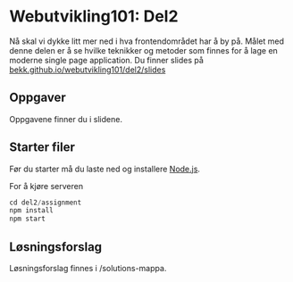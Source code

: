 # Webutvikling101: Del2
Nå skal vi dykke litt mer ned i hva frontendområdet har å by på. Målet med denne
delen er å se hvilke teknikker og metoder som finnes for å lage en moderne
single page application. Du finner slides på [bekk.github.io/webutvikling101/del2/slides](http://bekk.github.io/webutvikling101/del2/slides)

## Oppgaver
Oppgavene finner du i slidene.

## Starter filer
Før du starter må du laste ned og installere [Node.js](https://nodejs.org/).

For å kjøre serveren
```javascript
cd del2/assignment
npm install
npm start
```

## Løsningsforslag
Løsningsforslag finnes i /solutions-mappa.
